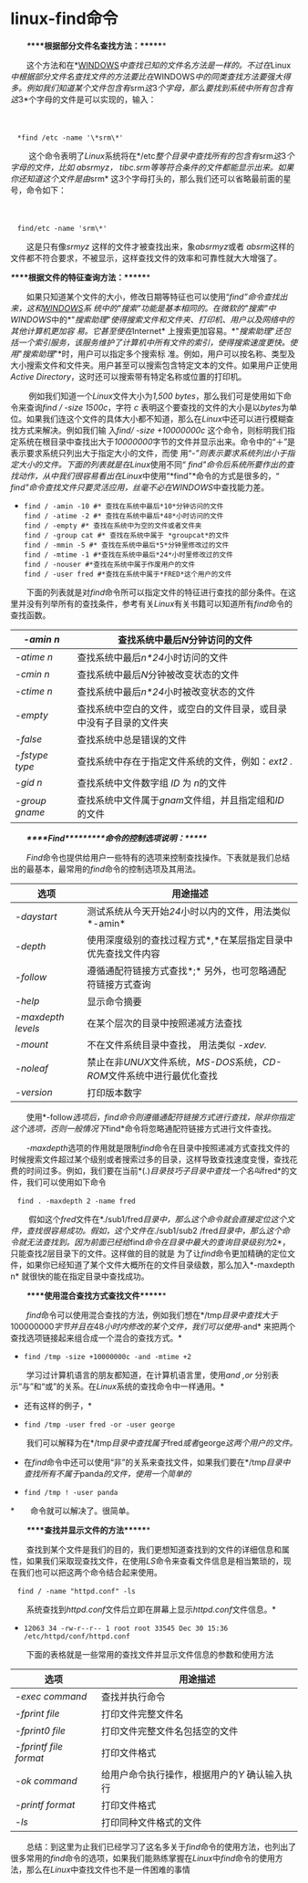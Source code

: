 # linux-find命令

　　***\**\*\*\*根据部分文件名查找方法：\*\*\*\*\****

　　这个方法和在*[WINDOWS](http://www.zydg.net/computer/book/read/keys/windows/index.html)*中查找已知的文件名方法是一样的。不过在*Linux*中根据部分文件名查找文件的方法要比在*WINDOWS*中的同类查找方法要强大得多。例如我们知道某个文件包含有*srm*这*3*个字母，那么要找到系统中所有包含有这*3*个字母的文件是可以实现的，输入：

　

```
　*find /etc -name '\*srm\*'
```

　 　这个命令表明了*Linux*系统将在*/etc*整个目录中查找所有的包含有*srm*这*3*个字母的文件，比如 *absrmyz*， *tibc.srm*等等符合条件的文件都能显示出来。如果你还知道这个文件是由*srm* 这*3*个字母打头的，那么我们还可以省略最前面的星号，命令如下：

　

```
　find/etc -name 'srm\*'
```

　　这是只有像*srmyz* 这样的文件才被查找出来，象*absrmyz*或者 *absrm*这样的文件都不符合要求，不被显示，这样查找文件的效率和可靠性就大大增强了。

***\**\*\*\*根据文件的特征查询方法：\*\*\*\*\****

 

　　如果只知道某个文件的大小，修改日期等特征也可以使用“*find”*命令查找出来，这和*[WINDOWS](http://www.zydg.net/computer/book/read/keys/windows/index.html)*系 统中的*"*搜索*"*功能是基本相同的。在微软的*"*搜索*"*中*WINDOWS*中的*"*搜索助理*"*使得搜索文件和文件夹、打印机、用户以及网络中的其他计算机更加容 易。它甚至使在*Internet* 上搜索更加容易。*"*搜索助理*"*还包括一个索引服务，该服务维护了计算机中所有文件的索引，使得搜索速度更快。使用*"*搜索助理*"*时，用户可以指定多个搜索标 准。例如，用户可以按名称、类型及大小搜索文件和文件夹。用户甚至可以搜索包含特定文本的文件。如果用户正使用 *Active Directory*，这时还可以搜索带有特定名称或位置的打印机。

　 　例如我们知道一个*Linux*文件大小为*1,500 bytes*，那么我们可是使用如下命令来查询*find / -size 1500c*，字符 *c* 表明这个要查找的文件的大小是以*bytes*为单位。如果我们连这个文件的具体大小都不知道，那么在*Linux*中还可以进行模糊查找方式来解决。例如我们输 入*find/ -size +10000000c* 这个命令，则标明我们指定系统在根目录中查找出大于*10000000*字节的文件并显示出来。命令中的“＋”是表示要求系统只列出大于指定大小的文件，而使 用“*-”*则表示要求系统列出小于指定大小的文件。下面的列表就是在*Linux*使用不同“ *find"*命令后系统所要作出的查找动作，从中我们很容易看出在*Linux*中使用“*find"*命令的方式是很多的，“ *find"*命令查找文件只要灵活应用，丝毫不必在*WINDOWS*中查找能力差。

* ```
  find / -amin -10 #* 查找在系统中最后*10*分钟访问的文件
  find / -atime -2 #* 查找在系统中最后*48*小时访问的文件
  find / -empty #* 查找在系统中为空的文件或者文件夹
  find / -group cat #* 查找在系统中属于 *groupcat*的文件
  find / -mmin -5 #* 查找在系统中最后*5*分钟里修改过的文件
  find / -mtime -1 #*查找在系统中最后*24*小时里修改过的文件
  find / -nouser #*查找在系统中属于作废用户的文件
  find / -user fred #*查找在系统中属于*FRED*这个用户的文件
  ```

　　下面的列表就是对*find*命令所可以指定文件的特征进行查找的部分条件。在这里并没有列举所有的查找条件，参考有关*Linux*有关书籍可以知道所有*find*命令的查找函数。

| *-amin n*      | 查找系统中最后*N*分钟访问的文件                              |
| -------------- | ------------------------------------------------------------ |
| *-atime n*     | 查找系统中最后*n\*24*小时访问的文件                          |
| *-cmin n*      | 查找系统中最后*N*分钟被改变状态的文件                        |
| *-ctime n*     | 查找系统中最后*n\*24*小时被改变状态的文件                    |
| *-empty*       | 查找系统中空白的文件，或空白的文件目录，或目录中没有子目录的文件夹 |
| *-false*       | 查找系统中总是错误的文件                                     |
| *-fstype type* | 查找系统中存在于指定文件系统的文件，例如：*ext2 .*           |
| *-gid n*       | 查找系统中文件数字组 *ID* 为 *n*的文件                       |
| *-group gname* | 查找系统中文件属于*gnam*文件组，并且指定组和*ID*的文件       |

　　****\**\*\*\*Find\*\*\*\*\********\**\*\*\*命令的控制选项说明：\*\*\*\*\****

　　*Find*命令也提供给用户一些特有的选项来控制查找操作。下表就是我们总结出的最基本，最常用的*find*命令的控制选项及其用法。

| 选项               | 用途描述                                                     |
| ------------------ | ------------------------------------------------------------ |
| *-daystart*        | 测试系统从今天开始*24*小时以内的文件，用法类似*-amin*        |
| *-depth*           | 使用深度级别的查找过程方式*,*在某层指定目录中优先查找文件内容 |
| *-follow*          | 遵循通配符链接方式查找*;* 另外，也可忽略通配符链接方式查询   |
| *-help*            | 显示命令摘要                                                 |
| *-maxdepth levels* | 在某个层次的目录中按照递减方法查找                           |
| *-mount*           | 不在文件系统目录中查找， 用法类似 *-xdev.*                   |
| *-noleaf*          | 禁止在非*UNUX*文件系统，*MS-DOS*系统，*CD-ROM*文件系统中进行最优化查找 |
| *-version*         | 打印版本数字                                                 |

　　使用*-follow*选项后，*find*命令则遵循通配符链接方式进行查找，除非你指定这个选项，否则一般情况下*find*命令将忽略通配符链接方式进行文件查找。

　　*-maxdepth*选项的作用就是限制*find*命令在目录中按照递减方式查找文件的时候搜索文件超过某个级别或者搜索过多的目录，这样导致查找速度变慢，查找花费的时间过多。例如，我们要在当前*(.)*目录技巧子目录中查找一个名叫*fred*的文件，我们可以使用如下命令

```
　find . -maxdepth 2 -name fred
```

　 　假如这个*fred*文件在*./sub1/fred*目录中，那么这个命令就会直接定位这个文件，查找很容易成功。假如，这个文件在*./sub1/sub2 /fred*目录中，那么这个命令就无法查找到。因为前面已经给*find*命令在目录中最大的查询目录级别为*2*，只能查找*2*层目录下的文件。这样做的目的就是 为了让*find*命令更加精确的定位文件，如果你已经知道了某个文件大概所在的文件目录级数，那么加入*-maxdepth n* 就很快的能在指定目录中查找成功。

　　***\**\*\*\*使用混合查找方式查找文件\*\*\*\*\****

　　*find*命令可以使用混合查找的方法，例如我们想在*/tmp*目录中查找大于*100000000*字节并且在*48*小时内修改的某个文件，我们可以使用*-and* 来把两个查找选项链接起来组合成一个混合的查找方式。*
* ```
  find /tmp -size +10000000c -and -mtime +2
  ```

　　学习过计算机语言的朋友都知道，在计算机语言里，使用*and ,or* 分别表示“与”和“或”的关系。在*Linux*系统的查找命令中一样通用。*
* 还有这样的例子，*

* ```
  find /tmp -user fred -or -user george
  ```

　　我们可以解释为在*/tmp*目录中查找属于*fred*或者*george*这两个用户的文件。*
* 在*find*命令中还可以使用“非”的关系来查找文件，如果我们要在*/tmp*目录中查找所有不属于*panda*的文件，使用一个简单的*

* ```
  find /tmp ! -user panda 
  ```

*　　命令就可以解决了。很简单。

　　***\**\*\*\*查找并显示文件的方法\*\*\*\*\****

　　查找到某个文件是我们的目的，我们更想知道查找到的文件的详细信息和属性，如果我们采取现查找文件，在使用*LS*命令来查看文件信息是相当繁琐的，现在我们也可以把这两个命令结合起来使用。

```
　find / -name "httpd.conf" -ls
```

　　系统查找到*httpd.conf*文件后立即在屏幕上显示*httpd.conf*文件信息。*
* ```
  12063 34 -rw-r--r-- 1 root root 33545 Dec 30 15:36 /etc/httpd/conf/httpd.conf
  ```

  

　　下面的表格就是一些常用的查找文件并显示文件信息的参数和使用方法

 

| 选项                   | 用途描述                                       |
| ---------------------- | ---------------------------------------------- |
| *-exec command*        | 查找并执行命令                                 |
| *-fprint file*         | 打印文件完整文件名                             |
| *-fprint0 file*        | 打印文件完整文件名包括空的文件                 |
| *-fprintf file format* | 打印文件格式                                   |
| *-ok command*          | 给用户命令执行操作，根据用户的*Y* 确认输入执行 |
| *-printf format*       | 打印文件格式                                   |
| *-ls*                  | 打印同种文件格式的文件                         |

　　总结：到这里为止我们已经学习了这名多关于*find*命令的使用方法，也列出了很多常用的*find*命令的选项，如果我们能熟练掌握在*Linux*中*find*命令的使用方法，那么在*Linux*中查找文件也不是一件困难的事情

